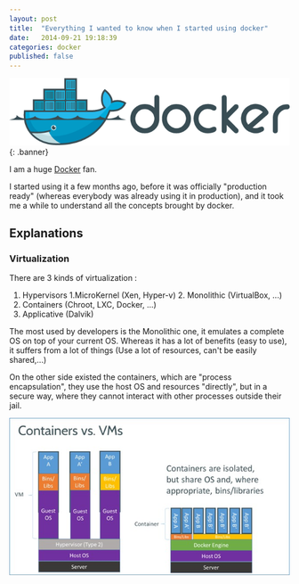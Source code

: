 ```yaml
---
layout: post
title:  "Everything I wanted to know when I started using docker"
date:   2014-09-21 19:18:39
categories: docker
published: false
---
```

![Docker][dockerImage]{: .banner}

I am a huge [Docker][docker] fan.

I started using it a few months ago, before it was officially "production ready" (whereas everybody was already using it in production), and it took me a while to understand all the concepts brought by docker.

## Explanations

### Virtualization
There are 3 kinds of virtualization :
1. Hypervisors
    1.MicroKernel (Xen, Hyper-v)
    2. Monolithic (VirtualBox, ...)
2. Containers (Chroot, LXC, Docker, ...)
3. Applicative (Dalvik)

The most used by developers is the Monolithic one, it emulates a complete OS on top of your current OS.
Whereas it has a lot of benefits (easy to use), it suffers from a lot of things (Use a lot of resources, can't be easily shared,...)

On the other side existed the containers, which are "process encapsulation", they use the host OS and resources "directly", but in a secure way, where they cannot interact with other processes outside their jail.

![Docker vs VirtualBox][docker_vs_virtualbox]


[jekyll]:    http://jekyllrb.com
[docker]:    https://www.docker.com/
[source]: https://www.docker.io/the_whole_story/
[docker_vs_virtualbox]: /images/posts/docker-intro/docker_vm.jpg
[dockerImage]: /images/posts/docker-intro/docker_banner.png
